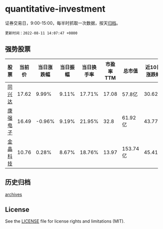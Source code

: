# quantitative-investment

证券交易日，9:00-15:00，每半时抓取一次数据，按天[归档](archives)。

`更新时间：2022-08-11 14:07:47 +0800`

## 强势股票

|股票|当前价|当日涨跌幅|当日振幅|当日换手率|市盈率TTM|总市值|近10日涨跌幅|
|----|----|----|----|----|----|----|----|
|[同兴达](https://xueqiu.com/S/SZ002845)|17.62|9.99%|9.11%|17.71%|17.08|57.8亿|30.62%|
|[康强电子](https://xueqiu.com/S/SZ002119)|16.49|-0.96%|9.19%|21.95%|32.8|61.92亿|43.77%|
|[金晶科技](https://xueqiu.com/S/SH600586)|10.76|0.28%|8.67%|18.76%|13.97|153.74亿|45.41%|

## 历史归档

[archives](archives)

## License

See the [LICENSE](LICENSE) file for license rights and limitations (MIT).